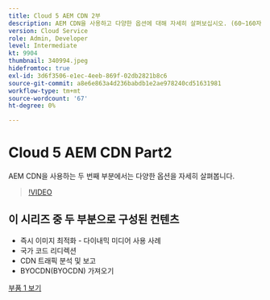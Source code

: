 ```yaml
---
title: Cloud 5 AEM CDN 2부
description: AEM CDN을 사용하고 다양한 옵션에 대해 자세히 살펴보십시오. (60~160자 사이)
version: Cloud Service
role: Admin, Developer
level: Intermediate
kt: 9904
thumbnail: 340994.jpeg
hidefromtoc: true
exl-id: 3d6f3506-e1ec-4eeb-869f-02db2821b8c6
source-git-commit: a8e6e863a4d236babdb1e2ae978240cd51631981
workflow-type: tm+mt
source-wordcount: '67'
ht-degree: 0%

---
```


# Cloud 5 AEM CDN Part2

AEM CDN을 사용하는 두 번째 부분에서는 다양한 옵션을 자세히 살펴봅니다. 

>[!VIDEO](https://video.tv.adobe.com/v/340994/?quality=12&learn=on)

## 이 시리즈 중 두 부분으로 구성된 컨텐츠

+ 즉시 이미지 최적화 - 다이내믹 미디어 사용 사례
+ 국가 코드 리디렉션
+ CDN 트래픽 분석 및 보고
+ BYOCDN(BYOCDN) 가져오기

[부품 1 보기](cloud5-aem-cdn-part1.md)